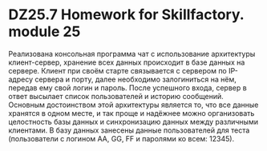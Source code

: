 # DZ25.7 Homework for Skillfactory. module 25

Реализована консольная программа чат с использование архитектуры клиент-сервер, хранение всех данных происходит в базе данных на сервере.
Клиент при своём старте связывается с сервером по IP-адресу сервера и порту, далее необходимо залогиниться на нём, передав ему свой логин и пароль.
После успешного входа, сервер в ответ высылает список пользователей и историю сообщений. Основным достоинством этой архитектуры является то, что все данные хранятся в одном месте, и так проще и надёжнее можно организовать целостность базы данных и синхронизацию данных между различными клиентами.
В базу данных занесены данные пользователей для теста (пользователи с логином АА, GG, FF и паролями ко всем: 12345).
